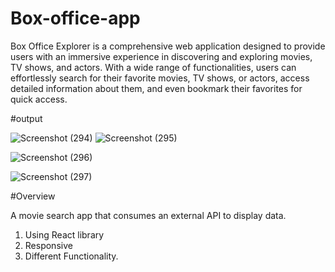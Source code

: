# Box-office-app
Box Office Explorer is a comprehensive web application designed to provide users with an immersive experience in discovering and exploring movies, TV shows, and actors. With a wide range of functionalities, users can effortlessly search for their favorite movies, TV shows, or actors, access detailed information about them, and even bookmark their favorites for quick access.

#output

![Screenshot (294)](https://github.com/Aditya-1510/Box-office-app/assets/112757099/e3c081c9-68a9-43f4-8874-cb7ef31783f5)
![Screenshot (295)](https://github.com/Aditya-1510/Box-office-app/assets/112757099/bca44280-4382-4267-9f7e-cf26abaf5cf7)

![Screenshot (296)](https://github.com/Aditya-1510/Box-office-app/assets/112757099/b3f03034-3c8b-4b0f-9368-79284183aeff)

![Screenshot (297)](https://github.com/Aditya-1510/Box-office-app/assets/112757099/eb706276-f9fb-484e-b118-9234600d55c2)


#Overview

A movie search app that consumes an external API to display data.

1. Using React library
2. Responsive
3. Different Functionality.
